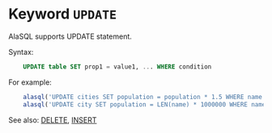 # Keyword `UPDATE`
AlaSQL supports UPDATE statement.

Syntax:
```sql
    UPDATE table SET prop1 = value1, ... WHERE condition
```

For example:

```js
    alasql('UPDATE cities SET population = population * 1.5 WHERE name LIKE "A%"');
    alasql('UPDATE city SET population = LEN(name) * 1000000 WHERE name LIKE "M%"');
```

See also: [DELETE](Delete), [INSERT](Insert)